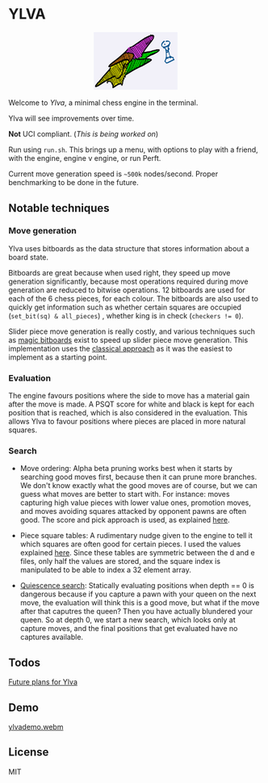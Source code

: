 # YLVA

<p align="center" width="100%">
    <img width="33%" src="ylva.jpg">
</p>

Welcome to *Ylva*, a minimal chess engine in the terminal. 

Ylva will see improvements over time.

**Not** UCI compliant. (*This is being worked on*)

Run using `run.sh`. This brings up a menu, with options to play with a friend, with the engine, engine v engine, or run Perft.
 
Current move generation speed is `~500k` nodes/second. Proper benchmarking to be done in the future.

## Notable techniques

### Move generation

Ylva uses bitboards as the data structure that stores information about a board state. 

Bitboards are great because when used right, they speed up move generation significantly, because most operations required during move generation are reduced to bitwise operations. 12 bitboards are used for each of the 6 chess pieces, for each colour. The bitboards are also used to quickly get information such as whether certain squares are occupied (`set_bit(sq) & all_pieces`) , whether king is in check (`checkers != 0`).

Slider piece move generation is really costly, and various techniques such as [magic bitboards](https://www.chessprogramming.org/Magic_Bitboards) exist to speed up slider piece move generation. This implementation uses the [classical approach](https://www.chessprogramming.org/Classical_Approach) as it was the easiest to implement as a starting point.

### Evaluation

The engine favours positions where the side to move has a material gain after the move is made. A PSQT score for white and black is kept for each position that is reached, which is also considered in the evaluation. This allows Ylva to favour positions where pieces are placed in more natural squares.

### Search 

- Move ordering: Alpha beta pruning works best when it starts by searching good moves first, because then it can prune more branches. We don't know exactly what the good moves are of course, but we can guess what moves are better to start with. For instance: moves capturing high value pieces with lower value ones, promotion moves, and moves avoiding squares attacked by opponent pawns are often good. The score and pick approach is used, as explained [here](https://rustic-chess.org/search/ordering/how.html).

- Piece square tables: A rudimentary nudge given to the engine to tell it which squares are often good for certain pieces. I used the values explained [here](https://www.chessprogramming.org/Simplified_Evaluation_Function). Since these tables are symmetric between the d and e files, only half the values are stored, and the square index is manipulated to be able to index a 32 element array. 

- [Quiescence search](https://www.chessprogramming.org/Quiescence_Search): Statically evaluating positions when depth == 0 is dangerous because if you capture a pawn with your queen on the next move, the evaluation will think this is a good move, but what if the move after that caputres the queen? Then you have actually blundered your queen. So at depth 0, we start a new search, which looks only at capture moves, and the final positions that get evaluated have no captures available.

## Todos

[Future plans for Ylva](https://github.com/IlanIwumbwe/Ylva/issues/2)

## Demo

[ylvademo.webm](https://github.com/IlanIwumbwe/Ylva/assets/56346800/b5a2fcb3-06a8-4974-ad82-ac3ec28ec9f6)

## License
MIT
